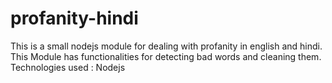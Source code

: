 # profanity-hindi

This is a small nodejs module for dealing with profanity in english and hindi. This Module has functionalities for detecting bad words and cleaning them.
Technologies used : Nodejs
